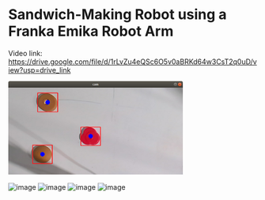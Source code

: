 # Sandwich-Making Robot using a Franka Emika Robot Arm
Video link: https://drive.google.com/file/d/1rLvZu4eQSc6O5v0aBRKd64w3CsT2q0uD/view?usp=drive_link


<img src = "images/im1.png" width = "70%">

![image](https://github.com/shivamtrip/sandwich_bot/assets/66013750/dea045eb-290e-4410-8ee8-79475d2f30ce)
![image](https://github.com/shivamtrip/sandwich_bot/assets/66013750/bb3d0629-b2b7-423a-a25d-487cc50ec987)
![image](https://github.com/shivamtrip/sandwich_bot/assets/66013750/919974d6-290e-4b4f-b522-a6e8e001e2e1)
![image](https://github.com/shivamtrip/sandwich_bot/assets/66013750/f3a90717-2181-49ba-b5b4-004d393b9a2c)
